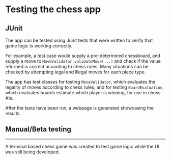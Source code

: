 # Testing the chess app

 ## JUnit

The app can be tested using Junit tests that were written to verify that game logic is working correctly.

For example, a test case would supply a pre-determined chessboard, and supply a move to `MoveValidator.validateMove(...)` and check if the value returned is correct according to chess rules. Many situations can be checked by attempting legal and illegal moves for each piece type.  
  
The app has test classes for testing `MoveValidator`, which evaluates the legality of moves according to chess rules, and for testing `BoardEvaluation`, which evaluates boards estimate which player is winning, for use in chess AIs. 

After the tests have been run, a webpage is generated showcasing the results.

## Manual/Beta testing
---
A terminal based chess game was created to test game logic while the UI was still being developed. 